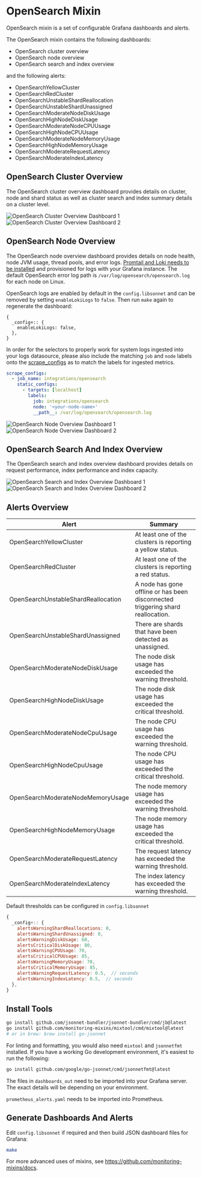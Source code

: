 # OpenSearch Mixin

OpenSearch mixin is a set of configurable Grafana dashboards and alerts.

The OpenSearch mixin contains the following dashboards:

- OpenSearch cluster overview
- OpenSearch node overview
- OpenSearch search and index overview

and the following alerts:

- OpenSearchYellowCluster
- OpenSearchRedCluster
- OpenSearchUnstableShardReallocation
- OpenSearchUnstableShardUnassigned
- OpenSearchModerateNodeDiskUsage
- OpenSearchHighNodeDiskUsage
- OpenSearchModerateNodeCPUUsage
- OpenSearchHighNodeCPUUsage
- OpenSearchModerateNodeMemoryUsage
- OpenSearchHighNodeMemoryUsage
- OpenSearchModerateRequestLatency
- OpenSearchModerateIndexLatency

## OpenSearch Cluster Overview

The OpenSearch cluster overview dashboard provides details on cluster, node and shard status as well as cluster search and index summary details on a cluster level.

![OpenSearch Cluster Overview Dashboard 1](https://storage.googleapis.com/grafanalabs-integration-assets/opensearch/screenshots/opensearch-cluster-1.png)
![OpenSearch Cluster Overview Dashboard 2](https://storage.googleapis.com/grafanalabs-integration-assets/opensearch/screenshots/opensearch-cluster-2.png)

## OpenSearch Node Overview

The OpenSearch node overview dashboard provides details on node health, node JVM usage, thread pools, and error logs. [Promtail and Loki needs to be installed](https://grafana.com/docs/loki/latest/installation/) and provisioned for logs with your Grafana instance. The default OpenSearch error log path is `/var/log/opensearch/opensearch.log` for each node on Linux.

OpenSearch logs are enabled by default in the `config.libsonnet` and can be removed by setting `enableLokiLogs` to `false`. Then run `make` again to regenerate the dashboard:

```
{
  _config+:: {
    enableLokiLogs: false,
  },
}
```

In order for the selectors to properly work for system logs ingested into your logs datasource, please also include the matching `job` and `node` labels onto the [scrape_configs](https://grafana.com/docs/loki/latest/clients/promtail/configuration/#scrape_configs) as to match the labels for ingested metrics.

```yaml
scrape_configs:
  - job_name: integrations/opensearch
    static_configs:
      - targets: [localhost]
        labels:
          job: integrations/opensearch
          node: '<your-node-name>'
          __path__: /var/log/opensearch/opensearch.log
```

![OpenSearch Node Overview Dashboard 1](https://storage.googleapis.com/grafanalabs-integration-assets/opensearch/screenshots/opensearch-nodes-1.png)
![OpenSearch Node Overview Dashboard 2](https://storage.googleapis.com/grafanalabs-integration-assets/opensearch/screenshots/opensearch-nodes-2.png)

## OpenSearch Search And Index Overview

The OpenSearch search and index overview dashboard provides details on request performance, index performance and index capacity. 

![OpenSearch Search and Index Overview Dashboard 1](https://storage.googleapis.com/grafanalabs-integration-assets/opensearch/screenshots/opensearch-search-index-1.png)
![OpenSearch Search and Index Overview Dashboard 2](https://storage.googleapis.com/grafanalabs-integration-assets/opensearch/screenshots/opensearch-search-index-2.png)

## Alerts Overview


| Alert                               | Summary                                                                         |
|-------------------------------------|---------------------------------------------------------------------------------|
| OpenSearchYellowCluster             | At least one of the clusters is reporting a yellow status.                      |
| OpenSearchRedCluster                | At least one of the clusters is reporting a red status.                         |
| OpenSearchUnstableShardReallocation | A node has gone offline or has been disconnected triggering shard reallocation. |
| OpenSearchUnstableShardUnassigned   | There are shards that have been detected as unassigned.                         |
| OpenSearchModerateNodeDiskUsage     | The node disk usage has exceeded the warning threshold.                         |
| OpenSearchHighNodeDiskUsage         | The node disk usage has exceeded the critical threshold.                        |
| OpenSearchModerateNodeCpuUsage      | The node CPU usage has exceeded the warning threshold.                          |
| OpenSearchHighNodeCpuUsage          | The node CPU usage has exceeded the critical threshold.                         |
| OpenSearchModerateNodeMemoryUsage   | The node memory usage has exceeded the warning threshold.                       |
| OpenSearchHighNodeMemoryUsage       | The node memory usage has exceeded the critical threshold.                      |
| OpenSearchModerateRequestLatency    | The request latency has exceeded the warning threshold.                         |
| OpenSearchModerateIndexLatency      | The index latency has exceeded the warning threshold.                           |

Default thresholds can be configured in `config.libsonnet`

```js
{
  _config+:: {
    alertsWarningShardReallocations: 0,
    alertsWarningShardUnassigned: 0,
    alertsWarningDiskUsage: 60,
    alertsCriticalDiskUsage: 80,
    alertsWarningCPUUsage: 70,
    alertsCriticalCPUUsage: 85,
    alertsWarningMemoryUsage: 70,
    alertsCriticalMemoryUsage: 85,
    alertsWarningRequestLatency: 0.5,  // seconds
    alertsWarningIndexLatency: 0.5,  // seconds
  },
}
```

## Install Tools

```bash
go install github.com/jsonnet-bundler/jsonnet-bundler/cmd/jb@latest
go install github.com/monitoring-mixins/mixtool/cmd/mixtool@latest
# or in brew: brew install go-jsonnet
```

For linting and formatting, you would also need `mixtool` and `jsonnetfmt` installed. If you
have a working Go development environment, it's easiest to run the following:

```bash
go install github.com/google/go-jsonnet/cmd/jsonnetfmt@latest
```

The files in `dashboards_out` need to be imported
into your Grafana server. The exact details will be depending on your environment.

`prometheus_alerts.yaml` needs to be imported into Prometheus.

## Generate Dashboards And Alerts

Edit `config.libsonnet` if required and then build JSON dashboard files for Grafana:

```bash
make
```

For more advanced uses of mixins, see
https://github.com/monitoring-mixins/docs.
